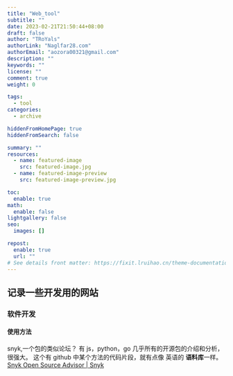```yaml
---
title: "Web_tool"
subtitle: ""
date: 2023-02-21T21:50:44+08:00
draft: false
author: "TRoYals"
authorLink: "Naglfar28.com"
authorEmail: "aozora00321@gmail.com"
description: ""
keywords: ""
license: ""
comment: true
weight: 0

tags:
  - tool
categories:
  - archive

hiddenFromHomePage: true
hiddenFromSearch: false

summary: ""
resources:
  - name: featured-image
    src: featured-image.jpg
  - name: featured-image-preview
    src: featured-image-preview.jpg

toc:
  enable: true
math:
  enable: false
lightgallery: false
seo:
  images: []

repost:
  enable: true
  url: ""
# See details front matter: https://fixit.lruihao.cn/theme-documentation-content/#front-matter
---
```


<!--more-->

## 记录一些开发用的网站

### 软件开发

#### 使用方法

snyk,一个包的类似论坛？ 有 js，python，go 几乎所有的开源包的介绍和分析，很强大。
这个有 github 中某个方法的代码片段，就有点像 英语的 **语料库**一样。
[Snyk Open Source Advisor | Snyk](https://snyk.io/advisor/)

